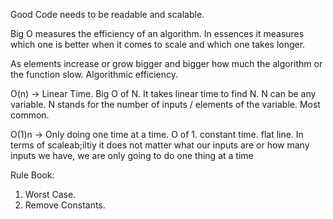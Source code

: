 Good Code needs to be readable and scalable.

Big O measures the efficiency of an algorithm. In essences it measures which one is better when it comes to scale and which one takes longer.

As elements increase or grow bigger and bigger how much the algorithm or the function slow. Algorithmic efficiency.

O(n) -> Linear Time. Big O of N. It takes linear time to find N. N can be any variable.
N stands for the number of inputs / elements of the variable. Most common.

O(1)n -> Only doing one time at a time. O of 1. constant time. flat line. In terms of scaleab;iltiy it does not matter what our inputs are or how many inputs we have, we are only going to do one thing at a time

Rule Book:

1. Worst Case.
2. Remove Constants.
